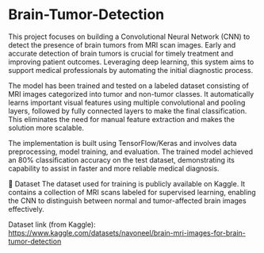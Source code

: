 # Brain-Tumor-Detection
This project focuses on building a Convolutional Neural Network (CNN) to detect the presence of brain tumors from MRI scan images. Early and accurate detection of brain tumors is crucial for timely treatment and improving patient outcomes. Leveraging deep learning, this system aims to support medical professionals by automating the initial diagnostic process.

The model has been trained and tested on a labeled dataset consisting of MRI images categorized into tumor and non-tumor classes. It automatically learns important visual features using multiple convolutional and pooling layers, followed by fully connected layers to make the final classification. This eliminates the need for manual feature extraction and makes the solution more scalable.

The implementation is built using TensorFlow/Keras and involves data preprocessing, model training, and evaluation. The trained model achieved an 80% classification accuracy on the test dataset, demonstrating its capability to assist in faster and more reliable medical diagnosis.

📂 Dataset
The dataset used for training is publicly available on Kaggle. It contains a collection of MRI scans labeled for supervised learning, enabling the CNN to distinguish between normal and tumor-affected brain images effectively.

Dataset link (from Kaggle):
https://www.kaggle.com/datasets/navoneel/brain-mri-images-for-brain-tumor-detection
